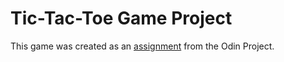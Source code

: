 # Tic-Tac-Toe Game Project
This game was created as an [assignment](https://www.theodinproject.com/lessons/node-path-javascript-tic-tac-toe) from the Odin Project.